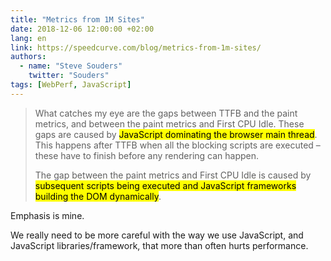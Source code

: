 ```yaml
---
title: "Metrics from 1M Sites"
date: 2018-12-06 12:00:00 +02:00
lang: en
link: https://speedcurve.com/blog/metrics-from-1m-sites/
authors:
  - name: "Steve Souders"
    twitter: "Souders"
tags: [WebPerf, JavaScript]
---
```


> What catches my eye are the gaps between TTFB and the paint metrics, and between the paint metrics and First CPU Idle. These gaps are caused by <mark>JavaScript dominating the browser main thread</mark>. This happens after TTFB when all the blocking scripts are executed – these have to finish before any rendering can happen.
>
> The gap between the paint metrics and First CPU Idle is caused by <mark>subsequent scripts being executed and JavaScript frameworks building the DOM dynamically</mark>.

Emphasis is mine.

We really need to be more careful with the way we use JavaScript, and JavaScript libraries/framework, that more than often hurts performance.
